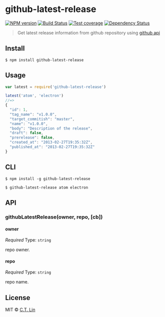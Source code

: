 # github-latest-release

[![NPM version][npm-image]][npm-url]
[![Build Status][travis-image]][travis-url]
[![Test coverage][coveralls-image]][coveralls-url]
[![Dependency Status][david_img]][david_site]

> Get latest release information from github repository using [github api](https://developer.github.com/v3/repos/releases/#get-the-latest-release)


## Install

```
$ npm install github-latest-release
```


## Usage

```js
var latest = require('github-latest-release')

latest('atom', 'electron')
//=>
{
  "id": 1,
  "tag_name": "v1.0.0",
  "target_commitish": "master",
  "name": "v1.0.0",
  "body": "Description of the release",
  "draft": false,
  "prerelease": false,
  "created_at": "2013-02-27T19:35:32Z",
  "published_at": "2013-02-27T19:35:32Z"
}
```


## CLI

```
$ npm install -g github-latest-release
```
```
$ github-latest-release atom electron
```


## API

### githubLatestRelease(owner, repo, [cb])

#### owner

*Required*
Type: `string`

repo owner.

#### repo

*Required*
Type: `string`

repo name.



## License

MIT © [C.T. Lin](http://github.com/chentsulin/github-latest-release)

[npm-image]: https://img.shields.io/npm/v/github-latest-release.svg?style=flat-square
[npm-url]: https://npmjs.org/package/github-latest-release
[travis-image]: https://travis-ci.org/chentsulin/github-latest-release.svg
[travis-url]: https://travis-ci.org/chentsulin/github-latest-release
[coveralls-image]: https://img.shields.io/coveralls/chentsulin/github-latest-release.svg?style=flat-square
[coveralls-url]: https://coveralls.io/r/chentsulin/github-latest-release
[david_img]: https://img.shields.io/david/chentsulin/github-latest-release.svg
[david_site]: https://david-dm.org/chentsulin/github-latest-release


